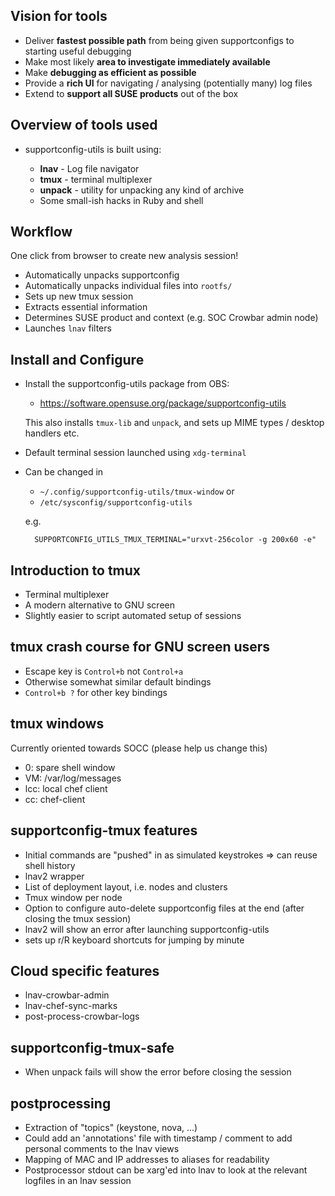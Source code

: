 ## Vision for tools

* Deliver **fastest possible path** from being given
  supportconfigs to starting useful debugging
* Make most likely **area to investigate immediately available**
* Make **debugging as efficient as possible**
* Provide a **rich UI** for navigating / analysing
  (potentially many) log files
* Extend to **support all SUSE products** out of the box

## Overview of tools used

* supportconfig-utils is built using:

    * **lnav** - Log file navigator
    * **tmux** - terminal multiplexer
    * **unpack** - utility for unpacking any kind of archive
    * Some small-ish hacks in Ruby and shell

## Workflow

One click from browser to create new analysis session!

* Automatically unpacks supportconfig
* Automatically unpacks individual files into `rootfs/`
* Sets up new tmux session
* Extracts essential information
* Determines SUSE product and context (e.g. SOC Crowbar admin node)
* Launches `lnav` filters

## Install and Configure

* Install the supportconfig-utils package from OBS:

    * https://software.opensuse.org/package/supportconfig-utils

  This also installs `tmux-lib` and `unpack`, and sets up
  MIME types / desktop handlers etc.

* Default terminal session launched using `xdg-terminal`

* Can be changed in
    * `~/.config/supportconfig-utils/tmux-window` or
    * `/etc/sysconfig/supportconfig-utils`

  e.g.

        SUPPORTCONFIG_UTILS_TMUX_TERMINAL="urxvt-256color -g 200x60 -e"

## Introduction to tmux

* Terminal multiplexer
* A modern alternative to GNU screen
* Slightly easier to script automated setup of sessions

## tmux crash course for GNU screen users

* Escape key is `Control+b` not `Control+a`
* Otherwise somewhat similar default bindings
* `Control+b ?` for other key bindings

## tmux windows

Currently oriented towards SOCC (please help us change this)

* 0: spare shell window
* VM: /var/log/messages
* lcc: local chef client
* cc: chef-client

## supportconfig-tmux features

* Initial commands are "pushed" in as simulated keystrokes => can reuse shell history
* lnav2 wrapper
* List of deployment layout, i.e. nodes and clusters
* Tmux window per node
* Option to configure auto-delete supportconfig files at the end (after closing the tmux session)
* lnav2 will show an error after launching supportconfig-utils
* sets up r/R keyboard shortcuts for jumping by minute

## Cloud specific features

* lnav-crowbar-admin
* lnav-chef-sync-marks
* post-process-crowbar-logs

## supportconfig-tmux-safe

* When unpack fails will show the error before closing the session

## postprocessing

* Extraction of "topics" (keystone, nova, ...)
* Could add an 'annotations' file with timestamp / comment to add personal comments to the lnav views
* Mapping of MAC and IP addresses to aliases for readability
* Postprocessor stdout can be xarg'ed into lnav to look at the relevant logfiles in an lnav session
